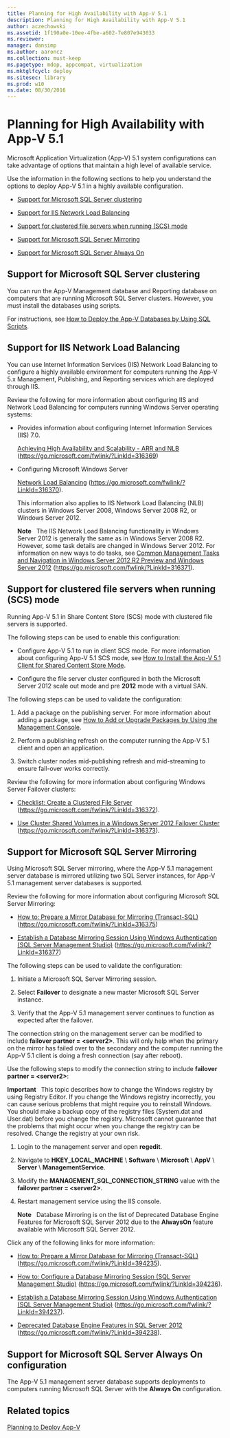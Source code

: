 ```yaml
---
title: Planning for High Availability with App-V 5.1
description: Planning for High Availability with App-V 5.1
author: aczechowski
ms.assetid: 1f190a0e-10ee-4fbe-a602-7e807e943033
ms.reviewer: 
manager: dansimp
ms.author: aaroncz
ms.collection: must-keep
ms.pagetype: mdop, appcompat, virtualization
ms.mktglfcycl: deploy
ms.sitesec: library
ms.prod: w10
ms.date: 08/30/2016
---
```



# Planning for High Availability with App-V 5.1


Microsoft Application Virtualization (App-V) 5.1 system configurations can take advantage of options that maintain a high level of available service.

Use the information in the following sections to help you understand the options to deploy App-V 5.1 in a highly available configuration.

-   [Support for Microsoft SQL Server clustering](#bkmk-sqlcluster)

-   [Support for IIS Network Load Balancing](#bkmk-iisloadbal)

-   [Support for clustered file servers when running (SCS) mode](#bkmk-clusterscsmode)

-   [Support for Microsoft SQL Server Mirroring](#bkmk-sqlmirroring)

-   [Support for Microsoft SQL Server Always On](#bkmk-sqlalwayson)

## <a href="" id="bkmk-sqlcluster"></a>Support for Microsoft SQL Server clustering


You can run the App-V Management database and Reporting database on computers that are running Microsoft SQL Server clusters. However, you must install the databases using scripts.

For instructions, see [How to Deploy the App-V Databases by Using SQL Scripts](how-to-deploy-the-app-v-databases-by-using-sql-scripts51.md).

## <a href="" id="bkmk-iisloadbal"></a>Support for IIS Network Load Balancing


You can use Internet Information Services (IIS) Network Load Balancing to configure a highly available environment for computers running the App-V 5.x Management, Publishing, and Reporting services which are deployed through IIS.

Review the following for more information about configuring IIS and Network Load Balancing for computers running Windows Server operating systems:

-   Provides information about configuring Internet Information Services (IIS) 7.0.

    [Achieving High Availability and Scalability - ARR and NLB](https://go.microsoft.com/fwlink/?LinkId=316369) (https://go.microsoft.com/fwlink/?LinkId=316369)

-   Configuring Microsoft Windows Server

    [Network Load Balancing](https://go.microsoft.com/fwlink/?LinkId=316370) (https://go.microsoft.com/fwlink/?LinkId=316370).

    This information also applies to IIS Network Load Balancing (NLB) clusters in Windows Server 2008, Windows Server 2008 R2, or Windows Server 2012.

    **Note**  
    The IIS Network Load Balancing functionality in Windows Server 2012 is generally the same as in Windows Server 2008 R2. However, some task details are changed in Windows Server 2012. For information on new ways to do tasks, see [Common Management Tasks and Navigation in Windows Server 2012 R2 Preview and Windows Server 2012](https://go.microsoft.com/fwlink/?LinkId=316371) (https://go.microsoft.com/fwlink/?LinkId=316371).

     

## <a href="" id="bkmk-clusterscsmode"></a>Support for clustered file servers when running (SCS) mode


Running App-V 5.1 in Share Content Store (SCS) mode with clustered file servers is supported.

The following steps can be used to enable this configuration:

-   Configure App-V 5.1 to run in client SCS mode. For more information about configuring App-V 5.1 SCS mode, see [How to Install the App-V 5.1 Client for Shared Content Store Mode](how-to-install-the-app-v-51-client-for-shared-content-store-mode.md).

-   Configure the file server cluster configured in both the Microsoft Server 2012 scale out mode and pre **2012** mode with a virtual SAN.

The following steps can be used to validate the configuration:

1.  Add a package on the publishing server. For more information about adding a package, see [How to Add or Upgrade Packages by Using the Management Console](how-to-add-or-upgrade-packages-by-using-the-management-console-51-gb18030.md).

2.  Perform a publishing refresh on the computer running the App-V 5.1 client and open an application.

3.  Switch cluster nodes mid-publishing refresh and mid-streaming to ensure fail-over works correctly.

Review the following for more information about configuring Windows Server Failover clusters:

-   [Checklist: Create a Clustered File Server](https://go.microsoft.com/fwlink/?LinkId=316372) (https://go.microsoft.com/fwlink/?LinkId=316372).

-   [Use Cluster Shared Volumes in a Windows Server 2012 Failover Cluster](https://go.microsoft.com/fwlink/?LinkId=316373) (https://go.microsoft.com/fwlink/?LinkId=316373).

## <a href="" id="bkmk-sqlmirroring"></a>Support for Microsoft SQL Server Mirroring


Using Microsoft SQL Server mirroring, where the App-V 5.1 management server database is mirrored utilizing two SQL Server instances, for App-V 5.1 management server databases is supported.

Review the following for more information about configuring Microsoft SQL Server Mirroring:

-   [How to: Prepare a Mirror Database for Mirroring (Transact-SQL)](https://go.microsoft.com/fwlink/?LinkId=316375) (https://go.microsoft.com/fwlink/?LinkId=316375)

-   [Establish a Database Mirroring Session Using Windows Authentication (SQL Server Management Studio)](https://go.microsoft.com/fwlink/?LinkId=316377) (https://go.microsoft.com/fwlink/?LinkId=316377)

The following steps can be used to validate the configuration:

1.  Initiate a Microsoft SQL Server Mirroring session.

2.  Select **Failover** to designate a new master Microsoft SQL Server instance.

3.  Verify that the App-V 5.1 management server continues to function as expected after the failover.

The connection string on the management server can be modified to include **failover partner = &lt;server2&gt;**. This will only help when the primary on the mirror has failed over to the secondary and the computer running the App-V 5.1 client is doing a fresh connection (say after reboot).

Use the following steps to modify the connection string to include **failover partner = &lt;server2&gt;**:

**Important**  
This topic describes how to change the Windows registry by using Registry Editor. If you change the Windows registry incorrectly, you can cause serious problems that might require you to reinstall Windows. You should make a backup copy of the registry files (System.dat and User.dat) before you change the registry. Microsoft cannot guarantee that the problems that might occur when you change the registry can be resolved. Change the registry at your own risk.

 

1.  Login to the management server and open **regedit**.

2.  Navigate to **HKEY\_LOCAL\_MACHINE** \\ **Software** \\ **Microsoft** \\ **AppV** \\ **Server** \\ **ManagementService**.

3.  Modify the **MANAGEMENT\_SQL\_CONNECTION\_STRING** value with the **failover partner = &lt;server2&gt;**.

4.  Restart management service using the IIS console.

    **Note**  
    Database Mirroring is on the list of Deprecated Database Engine Features for Microsoft SQL Server 2012 due to the **AlwaysOn** feature available with Microsoft SQL Server 2012.

     

Click any of the following links for more information:

-   [How to: Prepare a Mirror Database for Mirroring (Transact-SQL)](https://go.microsoft.com/fwlink/?LinkId=394235) (https://go.microsoft.com/fwlink/?LinkId=394235).

-   [How to: Configure a Database Mirroring Session (SQL Server Management Studio)](https://go.microsoft.com/fwlink/?LinkId=394236) (https://go.microsoft.com/fwlink/?LinkId=394236).

-   [Establish a Database Mirroring Session Using Windows Authentication (SQL Server Management Studio)](https://go.microsoft.com/fwlink/?LinkId=394237) (https://go.microsoft.com/fwlink/?LinkId=394237).

-   [Deprecated Database Engine Features in SQL Server 2012](https://go.microsoft.com/fwlink/?LinkId=394238) (https://go.microsoft.com/fwlink/?LinkId=394238).

## <a href="" id="bkmk-sqlalwayson"></a>Support for Microsoft SQL Server Always On configuration


The App-V 5.1 management server database supports deployments to computers running Microsoft SQL Server with the **Always On** configuration.






## Related topics


[Planning to Deploy App-V](planning-to-deploy-app-v51.md)

 

 





